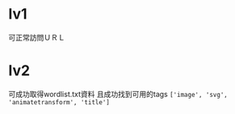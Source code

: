 
# lv1
可正常訪問ＵＲＬ

# lv2 
可成功取得wordlist.txt資料
且成功找到可用的tags
`['image', 'svg', 'animatetransform', 'title']`
